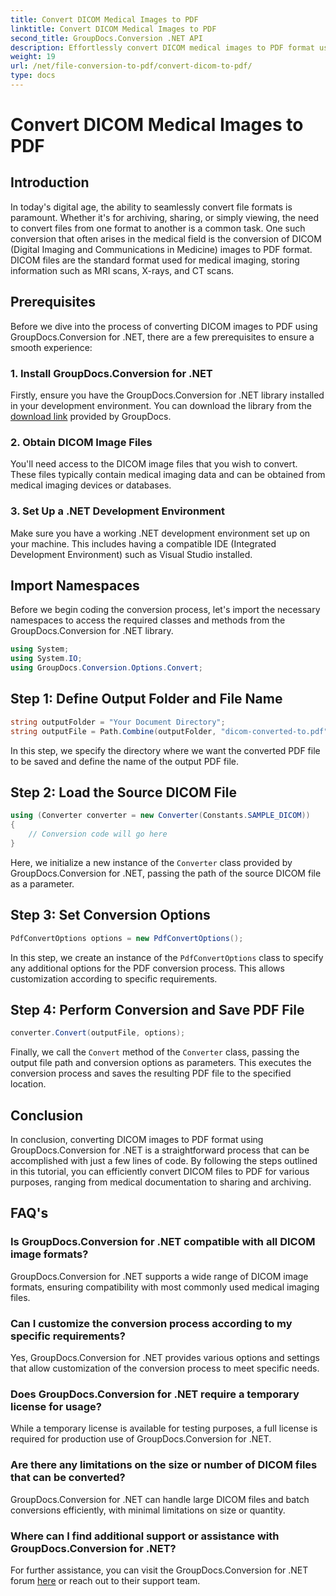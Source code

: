 ```yaml
---
title: Convert DICOM Medical Images to PDF
linktitle: Convert DICOM Medical Images to PDF
second_title: GroupDocs.Conversion .NET API
description: Effortlessly convert DICOM medical images to PDF format using GroupDocs.Conversion for .NET. Flexible, efficient, and customizable conversion solution.
weight: 19
url: /net/file-conversion-to-pdf/convert-dicom-to-pdf/
type: docs
---
```

# Convert DICOM Medical Images to PDF

## Introduction
In today's digital age, the ability to seamlessly convert file formats is paramount. Whether it's for archiving, sharing, or simply viewing, the need to convert files from one format to another is a common task. One such conversion that often arises in the medical field is the conversion of DICOM (Digital Imaging and Communications in Medicine) images to PDF format. DICOM files are the standard format used for medical imaging, storing information such as MRI scans, X-rays, and CT scans.
## Prerequisites
Before we dive into the process of converting DICOM images to PDF using GroupDocs.Conversion for .NET, there are a few prerequisites to ensure a smooth experience:
### 1. Install GroupDocs.Conversion for .NET
Firstly, ensure you have the GroupDocs.Conversion for .NET library installed in your development environment. You can download the library from the [download link](https://releases.groupdocs.com/conversion/net/) provided by GroupDocs.
### 2. Obtain DICOM Image Files
You'll need access to the DICOM image files that you wish to convert. These files typically contain medical imaging data and can be obtained from medical imaging devices or databases.
### 3. Set Up a .NET Development Environment
Make sure you have a working .NET development environment set up on your machine. This includes having a compatible IDE (Integrated Development Environment) such as Visual Studio installed.

## Import Namespaces
Before we begin coding the conversion process, let's import the necessary namespaces to access the required classes and methods from the GroupDocs.Conversion for .NET library.
```csharp
using System;
using System.IO;
using GroupDocs.Conversion.Options.Convert;
```
## Step 1: Define Output Folder and File Name
```csharp
string outputFolder = "Your Document Directory";
string outputFile = Path.Combine(outputFolder, "dicom-converted-to.pdf");
```
In this step, we specify the directory where we want the converted PDF file to be saved and define the name of the output PDF file.
## Step 2: Load the Source DICOM File
```csharp
using (Converter converter = new Converter(Constants.SAMPLE_DICOM))
{
    // Conversion code will go here
}
```
Here, we initialize a new instance of the `Converter` class provided by GroupDocs.Conversion for .NET, passing the path of the source DICOM file as a parameter.
## Step 3: Set Conversion Options
```csharp
PdfConvertOptions options = new PdfConvertOptions();
```
In this step, we create an instance of the `PdfConvertOptions` class to specify any additional options for the PDF conversion process. This allows customization according to specific requirements.
## Step 4: Perform Conversion and Save PDF File
```csharp
converter.Convert(outputFile, options);
```
Finally, we call the `Convert` method of the `Converter` class, passing the output file path and conversion options as parameters. This executes the conversion process and saves the resulting PDF file to the specified location.

## Conclusion
In conclusion, converting DICOM images to PDF format using GroupDocs.Conversion for .NET is a straightforward process that can be accomplished with just a few lines of code. By following the steps outlined in this tutorial, you can efficiently convert DICOM files to PDF for various purposes, ranging from medical documentation to sharing and archiving.
## FAQ's
### Is GroupDocs.Conversion for .NET compatible with all DICOM image formats?
GroupDocs.Conversion for .NET supports a wide range of DICOM image formats, ensuring compatibility with most commonly used medical imaging files.
### Can I customize the conversion process according to my specific requirements?
Yes, GroupDocs.Conversion for .NET provides various options and settings that allow customization of the conversion process to meet specific needs.
### Does GroupDocs.Conversion for .NET require a temporary license for usage?
While a temporary license is available for testing purposes, a full license is required for production use of GroupDocs.Conversion for .NET.
### Are there any limitations on the size or number of DICOM files that can be converted?
GroupDocs.Conversion for .NET can handle large DICOM files and batch conversions efficiently, with minimal limitations on size or quantity.
### Where can I find additional support or assistance with GroupDocs.Conversion for .NET?
For further assistance, you can visit the GroupDocs.Conversion for .NET forum [here](https://forum.groupdocs.com/c/conversion/11) or reach out to their support team.
